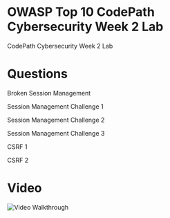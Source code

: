 # OWASP Top 10 CodePath Cybersecurity Week 2 Lab
CodePath Cybersecurity Week 2 Lab
# Questions
Broken Session Management

Session Management Challenge 1

Session Management Challenge 2

Session Management Challenge 3

CSRF 1

CSRF 2


# Video

<img src='https://i.imgur.com/SHsruGm.gif' title='Video Walkthrough' width='' alt='Video Walkthrough' />

